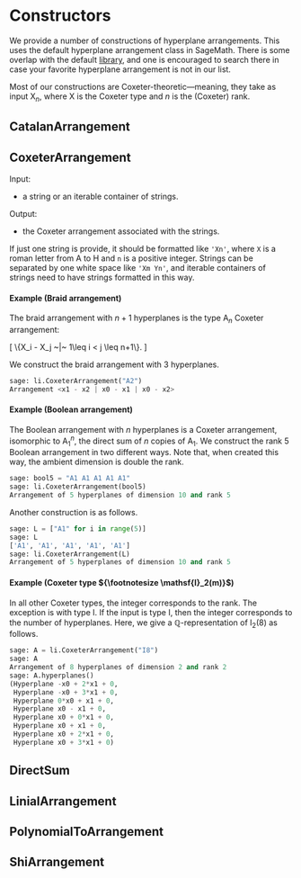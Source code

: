 # Constructors

We provide a number of constructions of hyperplane arrangements. This uses the default hyperplane arrangement class in SageMath. There is some overlap with the default [library](https://doc.sagemath.org/html/en/reference/discrete_geometry/sage/geometry/hyperplane_arrangement/library.html), and one is encouraged to search there in case your favorite hyperplane arrangement is not in our list. 

Most of our constructions are Coxeter-theoretic&mdash;meaning, they take as input $\mathsf{X}_n$, where $\mathsf{X}$ is the Coxeter type and $n$ is the (Coxeter) rank. 

## CatalanArrangement



## CoxeterArrangement

Input:

- a string or an iterable container of strings.


Output:

- the Coxeter arrangement associated with the strings. 

If just one string is provide, it should be formatted like `'Xn'`, where `X` is a roman letter from $\mathsf{A}$ to $\mathsf{H}$ and `n` is a positive integer. Strings can be separated by one white space like `'Xm Yn'`, and iterable containers of strings need to have strings formatted in this way. 

#### Example (Braid arrangement)

The braid arrangement with $n+1$ hyperplanes is the type $\mathsf{A}_n$ Coxeter arrangement:

\[
    \\{X_i - X_j ~|~ 1\leq i < j \leq n+1\\}.
\]

We construct the braid arrangement with $3$ hyperplanes.

```python
sage: li.CoxeterArrangement("A2")
Arrangement <x1 - x2 | x0 - x1 | x0 - x2>
```

#### Example (Boolean arrangement)

The Boolean arrangement with $n$ hyperplanes is a Coxeter arrangement, isomorphic to $\mathsf{A}_1^n$, the direct sum of $n$ copies of $\mathsf{A}_1$. We construct the rank $5$ Boolean arrangement in two different ways. Note that, when created this way, the ambient dimension is double the rank.

```python
sage: bool5 = "A1 A1 A1 A1 A1"
sage: li.CoxeterArrangement(bool5)
Arrangement of 5 hyperplanes of dimension 10 and rank 5
```

Another construction is as follows.

```python
sage: L = ["A1" for i in range(5)]
sage: L
['A1', 'A1', 'A1', 'A1', 'A1']
sage: li.CoxeterArrangement(L)
Arrangement of 5 hyperplanes of dimension 10 and rank 5
```

#### Example (Coxeter type ${\footnotesize \mathsf{I}_2(m)}$)

In all other Coxeter types, the integer corresponds to the rank. The exception is with type $\mathsf{I}$. If the input is type $\mathsf{I}$, then the integer corresponds to the number of hyperplanes. Here, we give a $\mathbb{Q}$-representation of $\mathsf{I}_2(8)$ as follows.

```python
sage: A = li.CoxeterArrangement("I8")
sage: A
Arrangement of 8 hyperplanes of dimension 2 and rank 2
sage: A.hyperplanes()
(Hyperplane -x0 + 2*x1 + 0,
 Hyperplane -x0 + 3*x1 + 0,
 Hyperplane 0*x0 + x1 + 0,
 Hyperplane x0 - x1 + 0,
 Hyperplane x0 + 0*x1 + 0,
 Hyperplane x0 + x1 + 0,
 Hyperplane x0 + 2*x1 + 0,
 Hyperplane x0 + 3*x1 + 0)
```

## DirectSum

## LinialArrangement 

## PolynomialToArrangement

## ShiArrangement 